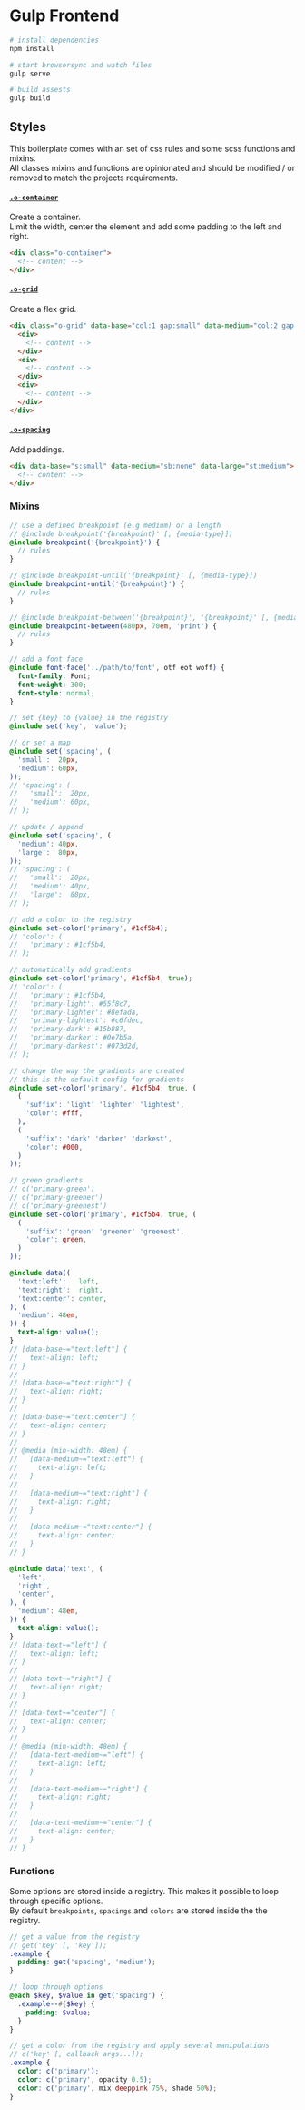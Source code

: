 # Gulp Frontend

```bash
# install dependencies
npm install

# start browsersync and watch files
gulp serve

# build assests
gulp build
```
## Styles
This boilerplate comes with an set of css rules and some scss functions and mixins.  
All classes mixins and functions are opinionated and should be modified / or removed to match the projects requirements.

#### [`.o-container`](/assets/styles/5-objects/_container.scss)
Create a container.  
Limit the width, center the element and add some padding to the left and right.  

```html
<div class="o-container">
  <!-- content -->
</div>
```

#### [`.o-grid`](/assets/styles/5-objects/_grid.scss)
Create a flex grid.

```html
<div class="o-grid" data-base="col:1 gap:small" data-medium="col:2 gap:medium" data-large="col:3">
  <div>
    <!-- content -->
  </div>
  <div>
    <!-- content -->
  </div>
  <div>
    <!-- content -->
  </div>
</div>
```

#### [`.o-spacing`](/assets/styles/7-trumps/_spacing.scss)
Add paddings.

```html
<div data-base="s:small" data-medium="sb:none" data-large="st:medium">
  <!-- content -->
</div>
```

### Mixins
```scss
// use a defined breakpoint (e.g medium) or a length
// @include breakpoint('{breakpoint}' [, {media-type}])
@include breakpoint('{breakpoint}') {
  // rules
}

// @include breakpoint-until('{breakpoint}' [, {media-type}])
@include breakpoint-until('{breakpoint}') {
  // rules
}

// @include breakpoint-between('{breakpoint}', '{breakpoint}' [, {media-type}])
@include breakpoint-between(480px, 70em, 'print') {
  // rules
}

// add a font face
@include font-face('../path/to/font', otf eot woff) {
  font-family: Font;
  font-weight: 300;
  font-style: normal;
}

// set {key} to {value} in the registry
@include set('key', 'value');

// or set a map
@include set('spacing', (
  'small':  20px,
  'medium': 60px,
));
// 'spacing': (
//   'small':  20px,
//   'medium': 60px,
// );

// update / append
@include set('spacing', (
  'medium': 40px,
  'large':  80px,
));
// 'spacing': (
//   'small':  20px,
//   'medium': 40px,
//   'large':  80px,
// );

// add a color to the registry
@include set-color('primary', #1cf5b4);
// 'color': (
//   'primary': #1cf5b4,
// );

// automatically add gradients
@include set-color('primary', #1cf5b4, true);
// 'color': (
//   'primary': #1cf5b4,
//   'primary-light': #55f8c7,
//   'primary-lighter': #8efada,
//   'primary-lightest': #c6fdec,
//   'primary-dark': #15b887,
//   'primary-darker': #0e7b5a,
//   'primary-darkest': #073d2d,
// );

// change the way the gradients are created
// this is the default config for gradients
@include set-color('primary', #1cf5b4, true, (
  (
    'suffix': 'light' 'lighter' 'lightest',
    'color': #fff,
  ),
  (
    'suffix': 'dark' 'darker' 'darkest',
    'color': #000,
  )
));

// green gradients
// c('primary-green')
// c('primary-greener')
// c('primary-greenest')
@include set-color('primary', #1cf5b4, true, (
  (
    'suffix': 'green' 'greener' 'greenest',
    'color': green,
  )
));

@include data((
  'text:left':   left,
  'text:right':  right,
  'text:center': center,
), (
  'medium': 48em,
)) {
  text-align: value();
}
// [data-base~="text:left"] {
//   text-align: left;
// }
//
// [data-base~="text:right"] {
//   text-align: right;
// }
//
// [data-base~="text:center"] {
//   text-align: center;
// }
//
// @media (min-width: 48em) {
//   [data-medium~="text:left"] {
//     text-align: left;
//   }
//   
//   [data-medium~="text:right"] {
//     text-align: right;
//   }
//   
//   [data-medium~="text:center"] {
//     text-align: center;
//   }
// }

@include data('text', (
  'left',
  'right',
  'center',
), (
  'medium': 48em,
)) {
  text-align: value();
}
// [data-text~="left"] {
//   text-align: left;
// }
//
// [data-text~="right"] {
//   text-align: right;
// }
//
// [data-text~="center"] {
//   text-align: center;
// }
//
// @media (min-width: 48em) {
//   [data-text-medium~="left"] {
//     text-align: left;
//   }
//   
//   [data-text-medium~="right"] {
//     text-align: right;
//   }
//   
//   [data-text-medium~="center"] {
//     text-align: center;
//   }
// }
```

### Functions
Some options are stored inside a registry. This makes it possible to loop through specific options.  
By default `breakpoints`, `spacings` and `colors` are stored inside the the registry.
```scss
// get a value from the registry
// get('key' [, 'key']);
.example {
  padding: get('spacing', 'medium');
}

// loop through options
@each $key, $value in get('spacing') {
  .example--#{$key} {
    padding: $value;
  }
}

// get a color from the registry and apply several manipulations
// c('key' [, callback args...]);
.example {
  color: c('primary');
  color: c('primary', opacity 0.5);
  color: c('primary', mix deeppink 75%, shade 50%);
}
```
